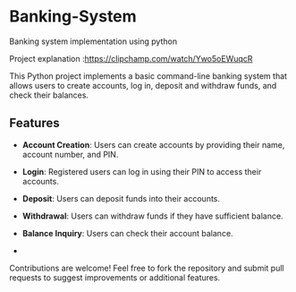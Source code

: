 # Banking-System
Banking system implementation using python  

Project explanation :https://clipchamp.com/watch/Ywo5oEWuqcR


This Python project implements a basic command-line banking system that allows users to create accounts, log in, deposit and withdraw funds, and check their balances.

## Features

- **Account Creation**: Users can create accounts by providing their name, account number, and PIN.
- **Login**: Registered users can log in using their PIN to access their accounts.
- **Deposit**: Users can deposit funds into their accounts.
- **Withdrawal**: Users can withdraw funds if they have sufficient balance.
- **Balance Inquiry**: Users can check their account balance.

- 
Contributions are welcome! Feel free to fork the repository and submit pull requests to suggest improvements or additional features.
